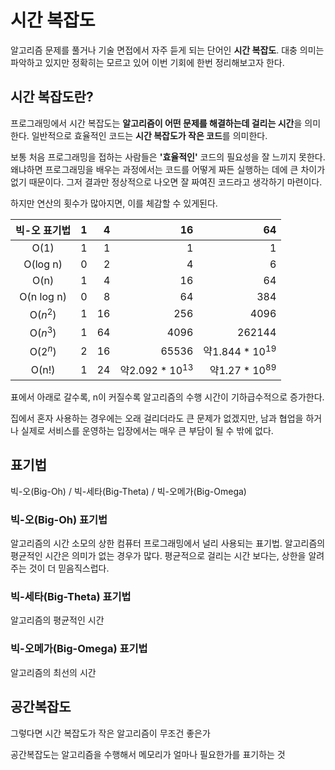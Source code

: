 # 시간 복잡도

알고리즘 문제를 풀거나 기술 면접에서 자주 듣게 되는 단어인 **시간 복잡도**.
대충 의미는 파악하고 있지만 정확히는 모르고 있어 이번 기회에 한번 정리해보고자 한다.



## 시간 복잡도란?

프로그래밍에서 시간 복잡도는 **알고리즘이 어떤 문제를 해결하는데 걸리는 시간**을 의미한다.
일반적으로 효율적인 코드는 **시간 복잡도가 작은 코드**를 의미한다.

보통 처음 프로그래밍을 접하는 사람들은 **'효율적인'** 코드의 필요성을 잘 느끼지 못한다. 
왜냐하면 프로그래밍을 배우는 과정에서는 코드를 어떻게 짜든 실행하는 데에 큰 차이가 없기 때문이다.
그저 결과만 정상적으로 나오면 잘 짜여진 코드라고 생각하기 마련이다.

하지만 연산의 횟수가 많아지면, 이를 체감할 수 있게된다.

| 빅-오 표기법 |    1 |    4 |                  16 |                  64 |
| :----------: | ---: | ---: | ------------------: | ------------------: |
|     O(1)     |    1 |    1 |                   1 |                   1 |
|   O(log n)   |    0 |    2 |                   4 |                   6 |
|     O(n)     |    1 |    4 |                  16 |                  64 |
|  O(n log n)  |    0 |    8 |                  64 |                 384 |
|   O($n^2$)   |    1 |   16 |                 256 |                4096 |
|   O($n^3$)   |    1 |   64 |                4096 |              262144 |
|   O($2^n$)   |    2 |   16 |               65536 | 약$1.844 * 10 ^ 19$ |
|    O(n!)     |    1 |   24 | 약$2.092 * 10 ^ 13$ |  약$1.27 * 10 ^ 89$ |

표에서 아래로 갈수록, n이 커질수록 알고리즘의 수행 시간이 기하급수적으로 증가한다.

집에서 혼자 사용하는 경우에는 오래 걸리더라도 큰 문제가 없겠지만,
남과 협업을 하거나 실제로 서비스를 운영하는 입장에서는 매우 큰 부담이 될 수 밖에 없다.



## 표기법

빅-오(Big-Oh) / 빅-세타(Big-Theta) / 빅-오메가(Big-Omega)



### 빅-오(Big-Oh) 표기법

알고리즘의 시간 소모의 상한
컴퓨터 프로그래밍에서 널리 사용되는 표기법.
알고리즘의 평균적인 시간은 의미가 없는 경우가 많다.
평균적으로 걸리는 시간 보다는, 상한을 알려주는 것이 더 믿음직스럽다.



### 빅-세타(Big-Theta) 표기법

알고리즘의 평균적인 시간



### 빅-오메가(Big-Omega) 표기법

알고리즘의 최선의 시간



## 공간복잡도

그렇다면 시간 복잡도가 작은 알고리즘이 무조건 좋은가

공간복잡도는 알고리즘을 수행해서 메모리가 얼마나 필요한가를 표기하는 것



